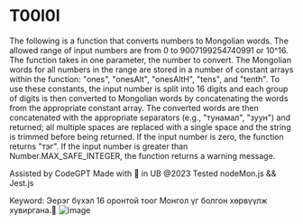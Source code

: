 # T00l0l
  The following is a function that converts numbers to Mongolian words. The allowed range of input numbers are from 0 to 9007199254740991 or 10^16. The function takes in one parameter, the number to convert. The Mongolian words for all numbers in the range are stored in a number of constant arrays within the function: "ones", "onesAlt", "onesAltH", "tens", and "tenth". To use these constants, the input number is split into 16 digits and each group of digits is then converted to Mongolian words by concatenating the words from the appropriate constant array. The converted words are then concatenated with the appropriate separators (e.g., "тунамал", "зуун") and returned; all multiple spaces are replaced with a single space and the string is trimmed before being returned. If the input number is zero, the function returns "тэг". If the input number is greater than Number.MAX_SAFE_INTEGER, the function returns a warning message.

Assisted by CodeGPT
Made with 💝 in UB @2023
Tested nodeMon.js && Jest.js

Keyword: Эерэг бүхэл 16 оронтой тоог Монгол үг болгон хөрвүүлж хувиргана.👹
![image](https://user-images.githubusercontent.com/87542210/228274240-a3488110-93c5-42df-8f03-cc6ec19740c8.png)
